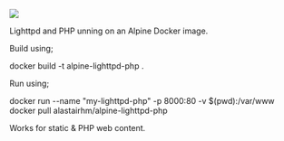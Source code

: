 [![](http://dockeri.co/image/alastairhm/alpine-lighttpd-php)](https://index.docker.io/u/alastairhm/alpine-lighttpd-php/)

Lighttpd and PHP unning on an Alpine Docker image.

Build using;

docker build -t alpine-lighttpd-php .

Run using;

docker run --name "my-lighttpd-php" -p 8000:80 -v $(pwd):/var/www docker pull alastairhm/alpine-lighttpd-php

Works for static & PHP web content.
